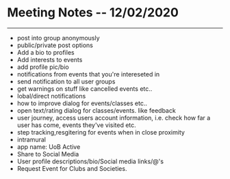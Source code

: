 # Meeting Notes -- 12/02/2020
----------------------------------------------------------------------------------------------

 - post into group anonymously
 - public/private post options 
 - Add a bio to profiles
 - Add interests to events
 - add profile pic/bio
 - notifications from events that you're intereseted in
 - send notification to all  user groups
 - get warnings on stuff like cancelled events etc.. 
 - lobal/direct notifications
 - how to improve dialog for events/classes etc..
 - open text/rating dialog for classes/events. like feedback
 - user journey, access users account information, i.e. check how far a user has come, events they've visited etc.
 - step tracking,resgitering for events when in close proximity 
 - intramural 
 - app name: UoB Active
 - Share to Social Media
 - User profile descriptions/bio/Social media links/@'s
 - Request Event for Clubs and Societies.
